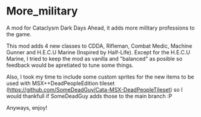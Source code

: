 # More_military
A mod for Cataclysm Dark Days Ahead, it adds more military professions to the game.

This mod adds 4 new classes to CDDA, Rifleman, Combat Medic, Machine Gunner and H.E.C.U Marine (Inspired by Half-Life).
Except for the H.E.C.U Marine, I tried to keep the mod as vanilla and "balanced" as posible so feedback would be apretiated to tune some things.

Also, I took my time to include some custom sprites for the new items to be used with MSX++DeadPeopleEdition tileset (https://github.com/SomeDeadGuy/Cata-MSX-DeadPeopleTileset) so I would thankfull if SomeDeadGuy adds those to the main branch :P

Anyways, enjoy!
